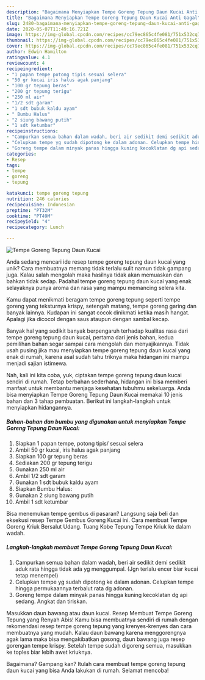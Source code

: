 ```yaml
---
description: "Bagaimana Menyiapkan Tempe Goreng Tepung Daun Kucai Anti Gagal"
title: "Bagaimana Menyiapkan Tempe Goreng Tepung Daun Kucai Anti Gagal"
slug: 2480-bagaimana-menyiapkan-tempe-goreng-tepung-daun-kucai-anti-gagal
date: 2020-05-07T11:49:16.721Z
image: https://img-global.cpcdn.com/recipes/cc79ec865c4fe081/751x532cq70/tempe-goreng-tepung-daun-kucai-foto-resep-utama.jpg
thumbnail: https://img-global.cpcdn.com/recipes/cc79ec865c4fe081/751x532cq70/tempe-goreng-tepung-daun-kucai-foto-resep-utama.jpg
cover: https://img-global.cpcdn.com/recipes/cc79ec865c4fe081/751x532cq70/tempe-goreng-tepung-daun-kucai-foto-resep-utama.jpg
author: Edwin Hamilton
ratingvalue: 4.1
reviewcount: 4
recipeingredient:
- "1 papan tempe potong tipis sesuai selera"
- "50 gr kucai iris halus agak panjang"
- "100 gr tepung beras"
- "200 gr tepung terigu"
- "250 ml air"
- "1/2 sdt garam"
- "1 sdt bubuk kaldu ayam"
- " Bumbu Halus"
- "2 siung bawang putih"
- "1 sdt ketumbar"
recipeinstructions:
- "Campurkan semua bahan dalam wadah, beri air sedikit demi sedikit aduk rata hingga tidak ada yg menggumpal. (Jgn terlalu encer biar kucai tetap menempel)"
- "Celupkan tempe yg sudah dipotong ke dalam adonan. Celupkan tempe hingga permukaannya terbalut rata dg adonan."
- "Goreng tempe dalam minyak panas hingga kuning kecoklatan dg api sedang. Angkat dan tiriskan."
categories:
- Resep
tags:
- tempe
- goreng
- tepung

katakunci: tempe goreng tepung 
nutrition: 246 calories
recipecuisine: Indonesian
preptime: "PT32M"
cooktime: "PT49M"
recipeyield: "4"
recipecategory: Lunch

---
```



![Tempe Goreng Tepung Daun Kucai](https://img-global.cpcdn.com/recipes/cc79ec865c4fe081/751x532cq70/tempe-goreng-tepung-daun-kucai-foto-resep-utama.jpg)

Anda sedang mencari ide resep tempe goreng tepung daun kucai yang unik? Cara membuatnya memang tidak terlalu sulit namun tidak gampang juga. Kalau salah mengolah maka hasilnya tidak akan memuaskan dan bahkan tidak sedap. Padahal tempe goreng tepung daun kucai yang enak selayaknya punya aroma dan rasa yang mampu memancing selera kita.

Kamu dapat menikmati beragam tempe goreng tepung seperti tempe goreng yang teksturnya krispy, setengah matang, tempe goreng garing dan banyak lainnya. Kudapan ini sangat cocok dinikmati ketika masih hangat. Apalagi jika dicocol dengan saus ataupun dengan sambal kecap.

Banyak hal yang sedikit banyak berpengaruh terhadap kualitas rasa dari tempe goreng tepung daun kucai, pertama dari jenis bahan, kedua pemilihan bahan segar sampai cara mengolah dan menyajikannya. Tidak usah pusing jika mau menyiapkan tempe goreng tepung daun kucai yang enak di rumah, karena asal sudah tahu triknya maka hidangan ini mampu menjadi sajian istimewa.


Nah, kali ini kita coba, yuk, ciptakan tempe goreng tepung daun kucai sendiri di rumah. Tetap berbahan sederhana, hidangan ini bisa memberi manfaat untuk membantu menjaga kesehatan tubuhmu sekeluarga. Anda bisa menyiapkan Tempe Goreng Tepung Daun Kucai memakai 10 jenis bahan dan 3 tahap pembuatan. Berikut ini langkah-langkah untuk menyiapkan hidangannya.

<!--inarticleads1-->

##### Bahan-bahan dan bumbu yang digunakan untuk menyiapkan Tempe Goreng Tepung Daun Kucai:

1. Siapkan 1 papan tempe, potong tipis/ sesuai selera
1. Ambil 50 gr kucai, iris halus agak panjang
1. Siapkan 100 gr tepung beras
1. Sediakan 200 gr tepung terigu
1. Gunakan 250 ml air
1. Ambil 1/2 sdt garam
1. Gunakan 1 sdt bubuk kaldu ayam
1. Siapkan  Bumbu Halus:
1. Gunakan 2 siung bawang putih
1. Ambil 1 sdt ketumbar


Bisa menemukan tempe gembus di pasaran? Langsung saja beli dan eksekusi resep Tempe Gembus Goreng Kucai ini. Cara membuat Tempe Goreng Kriuk Bersalut Udang. Tuang Kobe Tepung Tempe Kriuk ke dalam wadah. 

<!--inarticleads2-->

##### Langkah-langkah membuat Tempe Goreng Tepung Daun Kucai:

1. Campurkan semua bahan dalam wadah, beri air sedikit demi sedikit aduk rata hingga tidak ada yg menggumpal. (Jgn terlalu encer biar kucai tetap menempel)
1. Celupkan tempe yg sudah dipotong ke dalam adonan. Celupkan tempe hingga permukaannya terbalut rata dg adonan.
1. Goreng tempe dalam minyak panas hingga kuning kecoklatan dg api sedang. Angkat dan tiriskan.


Masukkan daun bawang atau daun kucai. Resep Membuat Tempe Goreng Tepung yang Renyah Abis! Kamu bisa membuatnya sendiri di rumah dengan rekomendasi resep tempe goreng tepung yang krenyes-krenyes dan cara membuatnya yang mudah. Kalau daun bawang karena menggorengnya agak lama maka bisa mengakibatkan gosong, daun bawang juga resep gorengan tempe krispy. Setelah tempe sudah digoreng semua, masukkan ke toples biar lebih awet kriuknya. 

Bagaimana? Gampang kan? Itulah cara membuat tempe goreng tepung daun kucai yang bisa Anda lakukan di rumah. Selamat mencoba!
